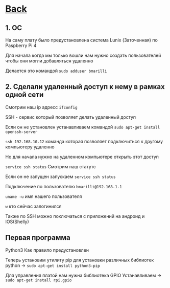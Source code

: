 # [Back](https://github.com/ifanzilka/Robo_R2-D2)

## 1. OC 
На саму плату было предустановлена система Lunix (Заточенная) по Paspberry Pi 4

Для начала когда мы только вошли нам нужно создать пользователей чтобы они могли добавляться удаленно

Делается это командой `sudo adduser bmarilli`

## 2. Сделали удаленный доступ к нему в рамках одной сети


Смотрим наш ip адресс `ifconfig`

SSH - сервис который позволяет делать удаленный доступ

Если он не установлен устанавливаем командой `sudo apt-get install openssh-server`

 
`ssh 192.168.10.12` команда которая позволяет подключиться к другому компьютеру удаленно

 Но для начала нужно на удаленном компьютере открыть этот доступ 
 
 `service ssh status` Смотрим наш статутс
 
 Если он не запущен запускаем `service ssh status`
 
 Подключение по пользователю `bmarilli@192.168.1.1`
 
 `uname -u` имя нашего пользователя
 
 `w` кто сейчас залогинился
 
  Также по SSH можно поключаться с приложений на андроид и IOS(Shelly)

 ## Первая программа 
 
 Python3 Как правило предустановлен
 
 Теперь установим утилиту pip для установки различных библиотек python -> `sudo apt-get install python3-pip`
 
 Для управления платой нам нужна библиотека GPIO Устанавливаем -> `sudo apt-get install rpi.gpio`
